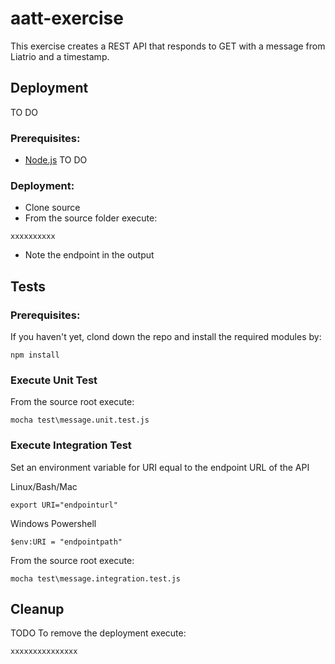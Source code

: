 # aatt-exercise

 This exercise creates a REST API that responds to GET with a message from Liatrio and a timestamp.

## Deployment
 TO DO

### Prerequisites:

- [Node.js](https://nodejs.org/en/download/)
TO DO

### Deployment:

- Clone source
- From the source folder execute:

```
xxxxxxxxxx
```

- Note the endpoint in the output

## Tests

### Prerequisites:

If you haven't yet, clond down the repo and install the required modules by:
```
npm install
```

### Execute Unit Test

From the source root execute:

```
mocha test\message.unit.test.js
```

### Execute Integration Test

Set an environment variable for URI equal to the endpoint URL of the API

Linux/Bash/Mac

```
export URI="endpointurl"
```

Windows Powershell

```
$env:URI = "endpointpath"
```

From the source root execute:

```
mocha test\message.integration.test.js
```

## Cleanup
TODO
To remove the deployment execute:

```
xxxxxxxxxxxxxxx
```

